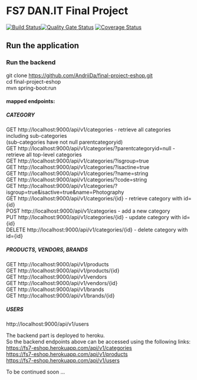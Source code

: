 # FS7 DAN.IT Final Project
[![Build Status](https://travis-ci.com/AndriiDa/final-project-eshop.svg?branch=master)](https://travis-ci.com/AndriiDa/final-project-eshop)[![Quality Gate Status](https://sonarcloud.io/api/project_badges/measure?project=fs7-final-project&metric=alert_status)](https://sonarcloud.io/dashboard?id=fs7-final-project)
[![Coverage Status](https://coveralls.io/repos/github/AndriiDa/final-project-eshop/badge.svg?branch=master)](https://coveralls.io/github/AndriiDa/final-project-eshop?branch=master)

## Run the application

### Run the backend
git clone https://github.com/AndriiDa/final-project-eshop.git  
cd final-project-eshop  
mvn spring-boot:run  

#### mapped endpoints:  
##### CATEGORY  
GET http://localhost:9000/api/v1/categories - retrieve all categories including sub-categories  
(sub-categories have not null parentcategoryid)  
GET http://localhost:9000/api/v1/categories/?parentcategoryid=null - retrieve all top-level categories  
GET http://localhost:9000/api/v1/categories/?isgroup=true  
GET http://localhost:9000/api/v1/categories/?isactine=true  
GET http://localhost:9000/api/v1/categories/?name=string  
GET http://localhost:9000/api/v1/categories/?code=string  
GET http://localhost:9000/api/v1/categories/?isgroup=true&isactive=true&name=Photography   
GET http://localhost:9000/api/v1/categories/{id} - retrieve category with id={id}  
POST http://localhost:9000/api/v1/categories - add a new category  
PUT http://localhost:9000/api/v1/categories/{id} - update category with id={id}  
DELETE http://localhost:9000/api/v1/categories/{id} - delete category with id={id}  

##### PRODUCTS, VENDORS, BRANDS  
GET http://localhost:9000/api/v1/products  
GET http://localhost:9000/api/v1/products/{id}  
GET http://localhost:9000/api/v1/vendors  
GET http://localhost:9000/api/v1/vendors/{id}  
GET http://localhost:9000/api/v1/brands  
GET http://localhost:9000/api/v1/brands/{id}  



##### USERS  
http://localhost:9000/api/v1/users  

The backend part is deployed to heroku.  
So the backend endpoints above can be accessed using the following links:  
https://fs7-eshop.herokuapp.com/api/v1/categories  
https://fs7-eshop.herokuapp.com/api/v1/products  
https://fs7-eshop.herokuapp.com/api/v1/users  

To be continued soon ...  
